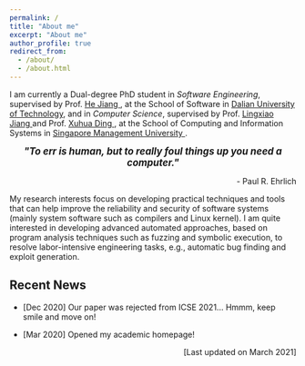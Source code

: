 ```yaml
---
permalink: /
title: "About me"
excerpt: "About me"
author_profile: true
redirect_from: 
  - /about/
  - /about.html
---
```


I am currently a Dual-degree PhD student in *Software Engineering*, supervised by Prof. [ He Jiang ](http://faculty.dlut.edu.cn/jianghe/en/index.htm), at the School of Software in [ Dalian University of Technology](http://en.dlut.edu.cn/), and in *Computer Science*, supervised by Prof. [ Lingxiao Jiang ](http://www.mysmu.edu/faculty/lxjiang/) and Prof. [ Xuhua Ding ](http://www.mysmu.edu/faculty/xhding/), at the School of Computing and Information Systems in [ Singapore Management University ](https://www.smu.edu.sg/). 


<p align="center" > <b> <i> <big> "To err is human, but to really foul things up you need a computer." </big> </i></b></p>
<p align="right"> - Paul R. Ehrlich </p>


My research interests focus on developing practical techniques and tools that can help improve the reliability and security of software systems (mainly system software such as compilers and Linux kernel). I am quite interested in developing advanced automated approaches, based on program analysis techniques such as fuzzing and symbolic execution, to resolve labor-intensive engineering tasks, e.g., automatic bug finding and exploit generation. 


## Recent News

  * [Dec 2020] Our paper was rejected from ICSE 2021... Hmmm, keep smile and move on!

  * [Mar 2020] Opened my academic homepage! 

<p align="right"> [Last updated on March 2021] </p>



